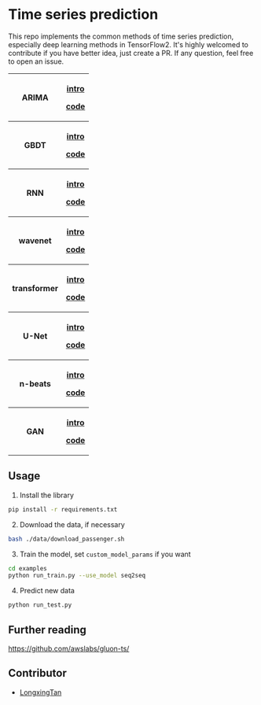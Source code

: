 # Time series prediction
This repo implements the common methods of time series prediction, especially deep learning methods in TensorFlow2. 
It's highly welcomed to contribute if you have better idea, just create a PR. If any question, feel free to open an issue.


<table style="width:100%">
  <tr>
    <th>
      <p align="center">
      ARIMA                      
      </p>
    </th>
    <th>
      <p align="center">
           <a href="./docs/arima.md" name="introduction">intro</a>             
      </p>
       <p align="center">           
           <a href="./deepts/models/arima.py" name="code">code</a>     
      </p>
    </th> 
  </tr>
  <tr>
    <th>
      <p align="center">
      GBDT                  
      </p>
    </th>
    <th>
      <p align="center">
        <a href="./docs/tree.md" name="introduction">intro</a> 
      </p>   
      <p align="center">
           <a href="./deepts/models/tree.py" name="code">code</a>     
      </p>
    </th>
  </tr>
  <tr>
    <th>
      <p align="center">
      RNN                  
      </p>
    </th>
    <th>
      <p align="center">
           <a href="./docs/rnn.md" name="introduction">intro</a>      
      </p>
      <p align="center">
           <a href="./deepts/models/seq2seq.py" name="code">code</a>     
      </p>
    </th>
  </tr>
  <tr>
    <th>
      <p align="center">
      wavenet                 
      </p>
    </th>
    <th>
      <p align="center">
           <a href="./docs/wavenet.md" name="introduction">intro</a>      
      </p>
      <p align="center">
           <a href="./deepts/models/wavenet.py" name="code">code</a>     
      </p>
    </th>
  </tr>
  <tr>
    <th>
      <p align="center">
      transformer           
      </p>
    </th>
    <th>
      <p align="center">
           <a href="./docs/transformer.md" name="introduction">intro</a>              
      </p>    
      <p align="center">
           <a href="./deepts/models/transformer.py" name="code">code</a>     
      </p>      
    </th>
  </tr>
  <tr>
    <th>
      <p align="center">
      U-Net                  
      </p>
    </th>
    <th>
      <p align="center">
           <a href="./docs/unet.md" name="introduction">intro</a>     
      </p>
      <p align="center">
           <a href="./deepts/models/unet.py" name="code">code</a>     
      </p>      
    </th>
  </tr>
  <tr>
    <th>
      <p align="center">
      n-beats                  
      </p>
    </th>
    <th>
      <p align="center">
            <a href="./docs/nbeats.md" name="introduction">intro</a>     
      </p>
      <p align="center">
           <a href="./deepts/models/nbeats.py" name="code">code</a>     
      </p>      
    </th>
  </tr>
  <tr>
    <th>
      <p align="center">
      GAN                   
      </p>
    </th>
    <th>
      <p align="center">
           <a href="./docs/gan.md" name="introduction">intro</a>      
      </p>
      <p align="center">
           <a href="./deepts/models/gan.py" name="code">code</a>     
      </p>      
    </th>
  </tr>
</table>


## Usage
1. Install the library
```bash
pip install -r requirements.txt
```
2. Download the data, if necessary
```bash
bash ./data/download_passenger.sh
```
3. Train the model, set `custom_model_params` if you want
```bash
cd examples
python run_train.py --use_model seq2seq
```
4. Predict new data
```bash
python run_test.py
```

## Further reading
https://github.com/awslabs/gluon-ts/

## Contributor
- [LongxingTan](https://longxingtan.github.io/)
